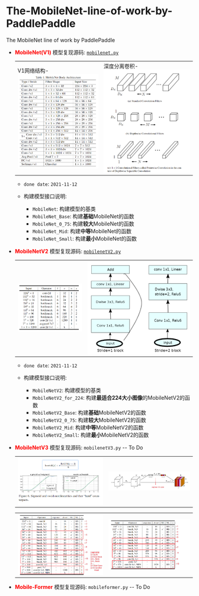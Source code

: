 # The-MobileNet-line-of-work-by-PaddlePaddle
The MobileNet line of work by PaddlePaddle

- **<font color="red">MobileNet(V1)</font>** 模型复现源码: <a href="./mobilenet.py">`mobilenet.py`</a>
    <table><tr>
        <td>V1网络结构-<img src="./images/v1_config.png" border=0></td>
        <td>深度分离卷积-<img src="./images/v1_dp_conv.png" border=0></td>
    </tr></table>
    
    - `done date`: `2021-11-12`
    - 构建模型接口说明:
 
        - `MobileNet`: 构建模型的基类
        - `MobileNet_Base`: 构建**基础**MobileNet的函数
        - `MobileNet_0_75`: 构建**较大**MobileNet的函数
        - `MobileNet_Mid`: 构建**中等**MobileNet的函数
        - `MobileNet_Small`: 构建**最小**MobileNet的函数

- **<font color="red">MobileNetV2</font>** 模型复现源码: <a href="./mobilenetV2.py">`mobilenetV2.py`</a>
    <table><tr>
        <td><img src="./images/v2_config.png" border=0></td>
        <td><img src="./images/v2_res.png" border=0></td>
    </tr></table>
    
    - `done date`: `2021-11-12`
    - 构建模型接口说明:
 
        - `MobileNetV2`: 构建模型的基类
        - `MobileNetV2_for_224`: 构建**最适合224大小图像**的MobileNetV2的函数
        - `MobileNetV2_Base`: 构建**基础**MobileNetV2的函数
        - `MobileNetV2_0_75`: 构建**较大**MobileNetV2的函数
        - `MobileNetV2_Mid`: 构建**中等**MobileNetV2的函数
        - `MobileNetV2_Small`: 构建**最小**MobileNetV2的函数

- **<font color="red">MobileNetV3</font>** 模型复现源码: `mobilenetV3.py` -- To Do
    <table><tr>
        <td><img src="./images/v3_act.png" border=0></td>
        <td><img src="./images/se_attention.png" border=0></td>
    </tr></table>
    <table><tr>
        <td><img src="./images/v3_large_config.png" border=0></td>
        <td><img src="./images/v3_small_config.png" border=0></td>
    </tr></table>


- **<font color="red">Mobile-Former</font>** 模型复现源码: `mobileformer.py` -- To Do
